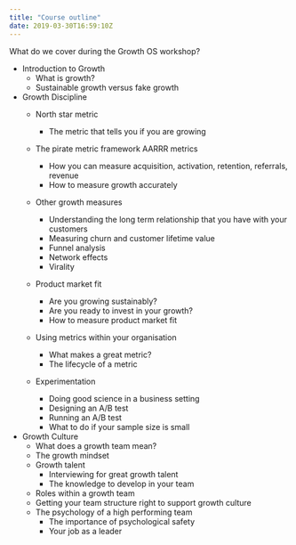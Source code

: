 ```yaml
---
title: "Course outline"
date: 2019-03-30T16:59:10Z
---
```


What do we cover during the Growth OS workshop?

 - Introduction to Growth
    - What is growth?
    - Sustainable growth versus fake growth
 - Growth Discipline
    - North star metric
        - The metric that tells you if you are growing 
    - The pirate metric framework AARRR metrics
        - How you can measure acquisition, activation, retention, referrals, revenue
        - How to measure growth accurately
    - Other growth measures
        - Understanding the long term relationship that you have with your customers
        - Measuring churn and customer lifetime value
        - Funnel analysis
        - Network effects
        - Virality
    - Product market fit
        - Are you growing sustainably?
        - Are you ready to invest in your growth?
        - How to measure product market fit
    - Using metrics within your organisation
        - What makes a great metric?
        - The lifecycle of a metric

    - Experimentation
        - Doing good science in a business setting
        - Designing an A/B test
        - Running an A/B test
        - What to do if your sample size is small
 - Growth Culture
    - What does a growth team mean?
    - The growth mindset
    - Growth talent
        - Interviewing for great growth talent
        - The knowledge to develop in your team
    - Roles within a growth team
    - Getting your team structure right to support growth culture
    - The psychology of a high performing team
        - The importance of psychological safety
        - Your job as a leader
